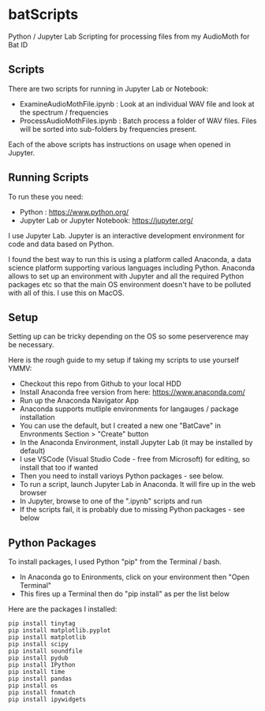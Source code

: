 # batScripts
Python / Jupyter Lab Scripting for processing files from my AudioMoth for Bat ID

## Scripts

There are two scripts for running in Jupyter Lab or Notebook:

- ExamineAudioMothFile.ipynb  : Look at an individual WAV file and look at the spectrum / frequencies 
- ProcessAudioMothFiles.ipynb : Batch process a folder of WAV files. Files will be sorted into sub-folders by frequencies present.

Each of the above scripts has instructions on usage when opened in Jupyter.

## Running Scripts

To run these you need:

- Python : https://www.python.org/
- Jupyter Lab or Jupyter Notebook: https://jupyter.org/

I use Jupyter Lab. Jupyter is an interactive development environment for code and data based on Python.

I found the best way to run this is using a platform called Anaconda, a data science platform supporting various languages including Python. Anaconda allows to set up an environment with Jupyter and all the required Python packages etc so that the main OS environment doesn't have to be polluted with all of this. I use this on MacOS.

## Setup

Setting up can be tricky depending on the OS so some peserverence may be necessary.

Here is the rough guide to my setup if taking my scripts to use yourself YMMV:

- Checkout this repo from Github to your local HDD
- Install Anaconda free version from here: https://www.anaconda.com/
- Run up the Anaconda Navigator App
- Anaconda supports mutliple environments for langauges / package installation
- You can use the default, but I created a new one "BatCave" in Envronments Section > "Create" button
- In the Anaconda Environment, install Jupyter Lab (it may be installed by default)
- I use VSCode (Visual Studio Code - free from Microsoft) for editing, so install that too if wanted
- Then you need to install varioys Python packages - see below.
- To run a script, launch Jupyter Lab in Anaconda. It will fire up in the web browser
- In Jupyter, browse to one of the ".ipynb" scripts and run 
- If the scripts fail, it is probably due to missing Python packages - see below

## Python Packages

To install packages, I used Python "pip" from the Terminal / bash.

- In Anaconda go to Enironments, click on your environment then "Open Terminal"
- This fires up a Terminal then do "pip install" as per the list below

Here are the packages I installed:

```
pip install tinytag
pip install matplotlib.pyplot
pip install matplotlib
pip install scipy
pip install soundfile
pip install pydub
pip install IPython
pip install time
pip install pandas
pip install os
pip install fnmatch
pip install ipywidgets
```





